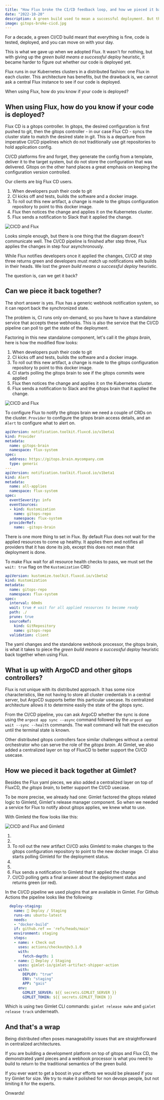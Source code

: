 ```yaml
---
title: "How Flux broke the CI/CD feedback loop, and how we pieced it back together"
date: "2022-10-20"
description: A green build used to mean a successful deployment. But then gitops came and broke this heuristic.
image: gitops-broke-cicd.jpg
---
```


For a decade, a green CI/CD build meant that everything is fine, code is tested, deployed, and you can move on with your day.

This is what we gave up when we adopted Flux. It wasn't for nothing, but with giving up the *green build means a successful deploy* heuristic, it became harder to figure out whether our code is deployed yet.

Flux runs in our Kubernetes clusters in a distributed fashion: one Flux in each cluster. This architecture has benefits, but the drawback is, we cannot ask a central Flux instance to see if our code is deployed.

When using Flux, how do you know if your code is deployed?

## When using Flux, how do you know if your code is deployed?

Flux CD is a gitops controller. In gitops, the desired configuration is first pushed to git, then the gitops controller - in our case Flux CD - syncs the cluster state to match the desired state in git. This is a departure from imperative CI/CD pipelines which do not traditionally use git repositories to hold application config.

CI/CD platforms fire and forget, they generate the config from a template, deliver it to the target system, but do not store the configuration that was delivered. Gitops on the other hand places a great emphasis on keeping the configuration version controlled.

Our clients are big Flux CD users.

1) When developers push their code to git
2) CI kicks off and tests, builds the software and a docker image.
3) To roll out this new artifact, a change is made to the gitops configuration repository to point to this docker image.
4) Flux then notices the change and applies it on the Kubernetes cluster.
5) Flux sends a notification to Slack that it applied the change.

![CICD and Flux](/flux-cicd.jpg)

Looks simple enough, but there is one thing that the diagram doesn't communicate well. The CI/CD pipeline is finished after step three, Flux applies the changes in step four asynchronously.

While Flux notifies developers once it applied the changes, CI/CD at step three returns green and developers must match up notifications with builds in their heads. We lost the *green build means a successful deploy* heuristic.

The question is, can we get it back?

## Can we piece it back together?

The short answer is yes. Flux has a generic webhook notification system, so it can report back the synchronized state.

The problem is, CI runs only on-demand, so you have to have a standalone service that accepts these webhooks. This is also the service that the CI/CD pipeline can poll to get the state of the deployment.

Factoring in this new standalone component, let's call it the *gitops brain*, here is how the modified flow looks:

1) When developers push their code to git
2) CI kicks off and tests, builds the software and a docker image.
3) To roll out this new artifact, a change is made to the gitops configuration repository to point to this docker image.
4) CI starts polling the gitops brain to see if the gitops commits were applied
5) Flux then notices the change and applies it on the Kubernetes cluster.
6) Flux sends a notification to Slack and the gitops brain that it applied the change.

![CICD and Flux](/flux-cicd-gitops-brain.jpg)

To configure Flux to notify the gitops brain we need a couple of CRDs on the cluster. `Provider` to configure the gitops brain access details, and an `Alert` to configure what to alert on.

```yaml
apiVersion: notification.toolkit.fluxcd.io/v1beta1
kind: Provider
metadata:
  name: gitops-brain
  namespace: flux-system
spec:
  address: https://gitops.brain.mycompany.com
  type: generic
---
apiVersion: notification.toolkit.fluxcd.io/v1beta1
kind: Alert
metadata:
  name: all-applies
  namespace: flux-system
spec:
  eventSeverity: info
  eventSources:
  - kind: Kustomization
    name: gitops-repo
    namespace: flux-system
  providerRef:
    name: -gitops-brain
```

There is one more thing to set in Flux. By default Flux does not wait for the applied resources to come up healthy. It applies them and notifies all providers that it has done its job, except this does not mean that deployment is done.

To make Flux wait for all resource health checks to pass, we must set the `wait: true` flag on the `Kustomization` CRD:

```yaml
apiVersion: kustomize.toolkit.fluxcd.io/v1beta2
kind: Kustomization
metadata:
  name: gitops-repo
  namespace: flux-system
spec:
  interval: 60m0s
  wait: true # wait for all applied resources to become ready
  path: ./
  prune: true
  sourceRef:
    kind: GitRepository
    name: gitops-repo
  validation: client
```

The yaml changes and the standalone webhook processor, the gitops brain, is what it takes to piece the *green build means a successful deploy* heuristic back together when using Flux.

## What is up with ArgoCD and other gitops controllers?

Flux is not unique with its distributed approach. It has some nice characteristics, like not having to store all cluster credentials in a central server, but ArgoCD supports better this particular usecase. Its centralized architecture allows it to determine easily the state of the gitops sync.

From the CI/CD pipeline, you can ask ArgoCD whether the sync is done using the `argocd app sync --async` command followed by the `argocd app wait --sync --health` commands. The wait command will halt the execution until the terminal state is known.

Other distributed gitops controllers face similar challenges without a central orchestrator who can serve the role of the *gitops brain*. At Gimlet, we also added a centralized layer on top of FluxCD to better support the CI/CD usecase.

## How we pieced it back together at Gimlet?

Besides the Flux yaml pieces, we also added a centralized layer on top of FluxCD, *the gitops brain*, to better support the CI/CD usecase.

To be more precise, we already had one: Gimlet factored the gitops related logic to Gimletd, Gimlet's release manager component. So when we needed a service for Flux to notify about gitops applies, we knew what to use.

With Gimletd the flow looks like this:

![CICD and Flux and Gimletd](/flux-cicd-gimletd.png)

1) 
2)
3) To roll out the new artifact CI/CD asks Gimletd to make changes to the gitops configuration repository to point to the new docker image. CI also starts polling Gimletd for the deployment status.
4) 
5)
6) Flux sends a notification to Gimletd that it applied the change
7) CI/CD polling gets a final answer about the deployment status and returns green (or red).

In the CI/CD pipeline we used plugins that are available in Gimlet. For Github Actions the pipeline looks like the following:

```yaml
  deploy-staging:
    name: 🚀 Deploy / Staging
    runs-on: ubuntu-latest
    needs:
    - "docker-build"
    if: github.ref == 'refs/heads/main'
    environment: staging
    steps:
    - name: ⬇️ Check out
      uses: actions/checkout@v3.1.0
      with:
        fetch-depth: 1
    - name: 🚀 Deploy / Staging
      uses: gimlet-io/gimlet-artifact-shipper-action
      with:
        DEPLOY: "true"
        ENV: "staging"
        APP: "gais"
      env:
        GIMLET_SERVER: ${{ secrets.GIMLET_SERVER }}
        GIMLET_TOKEN: ${{ secrets.GIMLET_TOKEN }}
```

Which is using two Gimlet CLI commands: `gimlet release make` and `gimlet release track` underneath.

## And that's a wrap

Being distributed often poses manageability issues that are straightforward in centralized architectures.

If you are building a development platform on top of gitops and Flux CD, the demonstrated yaml pieces and a webhook processor is what you need to build to return to the traditional semantics of the green build.

If you ever want to get a boost in your efforts we would be pleased if you try Gimlet for size. We try to make it polished for non devops people, but not limiting it for the experts.

Onwards!
